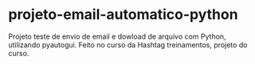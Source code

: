 # projeto-email-automatico-python
Projeto teste de envio de email e dowload de arquivo com Python, utilizando pyautogui.
Feito no curso da Hashtag treinamentos, projeto do curso.
